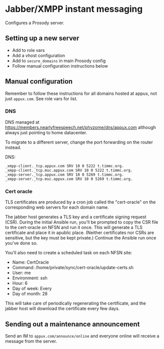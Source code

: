 # Jabber/XMPP instant messaging

Configures a Prosody server.

## Setting up a new server

- Add to role vars
- Add a vhost configuration
- Add to `secure_domains` in main Prosody config
- Follow manual configuration instructions below

## Manual configuration

Remember to follow these instructions for all domains hosted at appux,
not just `appux.com`. See role vars for list.

### DNS

DNS managed at https://members.nearlyfreespeech.net/phyzome/dns/appux.com
although always just pointing to home datacenter.

To migrate to a different server, change the port forwarding on the
router instead.

DNS:

```
_xmpp-client._tcp.appux.com	SRV	10 0 5222 t.timmc.org.
_xmpp-client._tcp.muc.appux.com	SRV	10 0 5222 t.timmc.org.
_xmpp-server._tcp.appux.com	SRV	10 0 5269 t.timmc.org.
_xmpp-server._tcp.muc.appux.com	SRV	10 0 5269 t.timmc.org.
```

### Cert oracle

TLS certificates are produced by a cron job called the "cert-oracle"
on the corresponding web servers for each domain name.

The jabber host generates a TLS key and a certificate signing request
(CSR). During the initial Ansible run, you'll be prompted to copy the
CSR file to the cert-oracle on NFSN and run it once. This will
generate a TLS certificate and place it in apublic place. (Neither
certificates nor CSRs are sensitive, but the key must be kept
private.) Continue the Ansible run once you've done so.

You'll also need to create a scheduled task on each NFSN site:

- Name: CertOracle
- Command: /home/private/sync/cert-oracle/update-certs.sh
- User: me
- Environment: ssh
- Hour: 6
- Day of week: Every
- Day of month: 28

This will take care of periodically regenerating the certificate, and
the jabber host will download the certificate every few days.

## Sending out a maintenance announcement

Send an IM to `appux.com/announce/online` and everyone online will
receive a message from the server.
